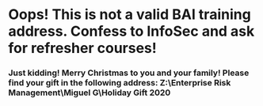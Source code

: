 # Oops! This is not a valid BAI training address. Confess to InfoSec and ask for refresher courses! 
### Just kidding! Merry Christmas to you and your family! Please find your gift in the following address: Z:\Enterprise Risk Management\Miguel G\Holiday Gift 2020 
